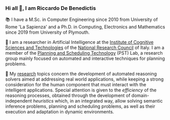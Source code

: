 ### Hi all 👋, I am **Riccardo De Benedictis**

:books: I have a M.Sc. in Computer Engineering since 2010 from University of Rome 'La Sapienza' and a Ph.D. in Computing, Electronics and Mathematics since 2019 from University of Plymouth.

:telescope: I am a researcher in Artificial Intelligence at the [Institute of Cognitive Sciences and Technologies](https://istc.cnr.it/) of the [National Research Council](https://www.cnr.it/en) of Italy. I am a member of the [Planning and Scheduling Technology](https://www.istc.cnr.it/it/group/pst) (PST) Lab, a research group mainly focused on automated and interactive techniques for planning problems.

:robot: My [research](/research/) topics concern the development of automated reasoning solvers aimed at addressing real world applications, while keeping a strong consideration for the human component that must interact with the intelligent applications. Special attention is given to the *efficiency* of the reasoning processes, obtained through the development of domain-independent *heuristics* which, in an integrated way, allow solving semantic inference problems, planning and scheduling problems, as well as their execution and adaptation in dynamic environments.
